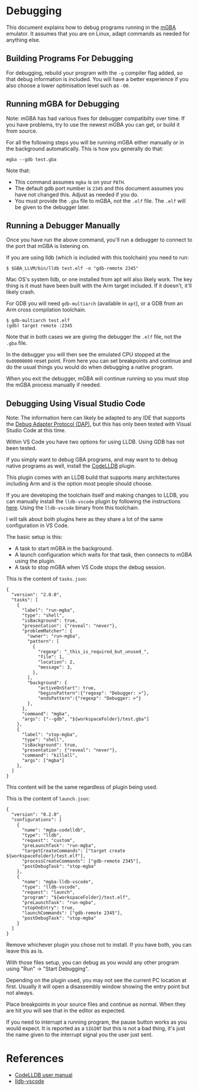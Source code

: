 # Debugging

This document explains how to debug programs running in the [mGBA](https://mgba.io/) emulator. It assumes that you are on Linux, adapt commands as needed for
anything else.

## Building Programs For Debugging

For debugging, rebuild your program with the `-g` compiler flag added, so that
debug information is included. You will have a better experience if you also
choose a lower optimisation level such as `-O0`.

## Running mGBA for Debugging

Note: mGBA has had various fixes for debugger compatibilty over time. If you
have problems, try to use the newest mGBA you can get, or build it from source.

For all the following steps you will be running mGBA either manually or in the
background automatically. This is how you generally do that:

```
mgba --gdb test.gba
```

Note that:
* This command assumes `mgba` is on your `PATH`.
* The default gdb port number is `2345` and this document assumes you have not
  changed this. Adjust as needed if you do.
* You must provide the `.gba` file to mGBA, not the `.elf` file. The `.elf`
  will be given to the debugger later.

## Running a Debugger Manually

Once you have run the above command, you'll run a debugger to connect to the
port that mGBA is listening on.

If you are using lldb (which is included with this toolchain) you need to run:
```
$ $GBA_LLVM/bin/lldb test.elf -o "gdb-remote 2345"
```

Mac OS's system lldb, or one installed from apt will also likely work. The key
thing is it must have been built with the Arm target included. If it doesn't,
it'll likely crash.

For GDB you will need `gdb-multiarch` (available in `apt`), or a GDB from an
Arm cross compilation toolchain.

```
$ gdb-multiarch test.elf
(gdb) target remote :2345
```

Note that in both cases we are giving the debugger the `.elf` file, not the
`.gba` file.

In the debugger you will then see the emulated CPU stopped at the `0x00000000`
reset point. From here you can set breakpoints and continue and do the usual
things you would do when debugging a native program.

When you exit the debugger, mGBA will continue running so you must stop the mGBA
process manually if needed.

## Debugging Using Visual Studio Code

Note: The information here can likely be adapted to any IDE that supports the
[Debug Adapter Protocol (DAP)](https://microsoft.github.io/debug-adapter-protocol//),
but this has only been tested with Visual Studio Code at this time.

Within VS Code you have two options for using LLDB. Using GDB has not been
tested.

If you simply want to debug GBA programs, and may want to to debug native
programs as well, install the
[CodeLLDB](https://marketplace.visualstudio.com/items?itemName=vadimcn.vscode-lldb)
plugin.

This plugin comes with an LLDB build that supports many architectures including
Arm and is the option most people should choose.

If you are developing the toolchain itself and making changes to LLDB, you can
manually install the `lldb-vscode` plugin by following the instructions
[here](https://github.com/llvm/llvm-project/tree/main/lldb/tools/lldb-vscode#installation-for-visual-studio-code). Using the `lldb-vscode` binary
from this toolchain.

I will talk about both plugins here as they share a lot of the same
configuration in VS Code.

The basic setup is this:
* A task to start mGBA in the background.
* A launch configuration which waits for that task, then connects to mGBA using
  the plugin.
* A task to stop mGBA when VS Code stops the debug session.

This is the content of `tasks.json`:
```
{
  "version": "2.0.0",
  "tasks": [
    {
      "label": "run-mgba",
      "type": "shell",
      "isBackground": true,
      "presentation": {"reveal": "never"},
      "problemMatcher": {
        "owner": "run-mgba",
        "pattern": [
          {
            "regexp": "_this_is_required_but_unused_",
            "file": 1,
            "location": 2,
            "message": 3,
          },
        ],
        "background": {
            "activeOnStart": true,
            "beginsPattern":{"regexp": "Debugger: >"},
            "endsPattern":{"regexp": "Debugger: >"}
        },
      },
      "command": "mgba",
      "args": ["--gdb", "${workspaceFolder}/test.gba"]
    },
    {
      "label": "stop-mgba",
      "type": "shell",
      "isBackground": true,
      "presentation": {"reveal": "never"},
      "command": "killall",
      "args": ["mgba"]
    },
  ]
}
```
This content will be the same regardless of plugin being used.

This is the content of `launch.json`:
```
{
  "version": "0.2.0",
  "configurations": [
    {
      "name": "mgba-codelldb",
      "type": "lldb",
      "request": "custom",
      "preLaunchTask": "run-mgba",
      "targetCreateCommands": ["target create ${workspaceFolder}/test.elf"],
      "processCreateCommands": ["gdb-remote 2345"],
      "postDebugTask": "stop-mgba"
    },
    {
      "name": "mgba-lldb-vscode",
      "type": "lldb-vscode",
      "request": "launch",
      "program": "${workspaceFolder}/test.elf",
      "preLaunchTask": "run-mgba",
      "stopOnEntry": true,
      "launchCommands": ["gdb-remote 2345"],
      "postDebugTask": "stop-mgba"
    }
  ]
}
```

Remove whichever plugin you chose not to install. If you have both, you can leave this as is.

With those files setup, you can debug as you would any other program using "Run"
-> "Start Debugging".

Depending on the plugin used, you may not see the current PC location at first.
Usually it will open a disassembly window showing the entry point but not
always.

Place breakpoints in your source files and continue as normal. When they are hit
you will see that in the editor as expected.

If you need to interrupt a running program, the pause button works as you would
expect. It is reported as a `SIGINT` but this is not a bad thing, it's just the
name given to the interrupt signal you the user just sent.

# References

* [CodeLLDB user manual](https://github.com/vadimcn/codelldb/blob/master/MANUAL.md)
* [lldb-vscode](https://github.com/llvm/llvm-project/tree/main/lldb/tools/lldb-vscode)
